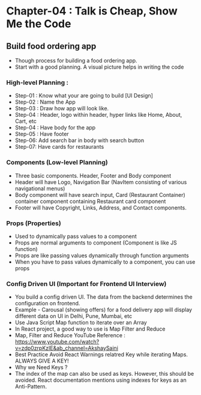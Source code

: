 # Chapter-04 : Talk is Cheap, Show Me the Code 

## Build food ordering app 

- Though process for building a food ordering app. 
- Start with a good planning. A visual picture helps in writing the code

### High-level Planning : 
- Step-01 : Know what your are going to build [UI Design]
- Step-02 : Name the App
- Step-03 : Draw how app will look like. 
- Step-04 : Header, logo within header, hyper links like Home, About, Cart, etc
- Step-04 : Have body for the app
- Step-05 : Have footer
- Step-06: Add search bar in body with search button
- Step-07: Have cards for restaurants 

### Components (Low-level Planning)
- Three basic components. Header, Footer and Body component
- Header will have Logo, Navigation Bar (NavItem consisting of various navigational menus)
- Body component will have search input, Card (Restaurant Container) container component containing Restaurant card component
- Footer will have Copyright, Links, Address, and Contact components. 

### Props (Properties)
- Used to dynamically pass values to a component
- Props are normal arguments to component (Component is like JS function)
- Props are like passing values dynamically through function arguments
- When you have to pass values dynamically to a component, you can use props

### Config Driven UI (Important for Frontend UI Interview)

- You build a config driven UI. The data from the backend determines the configuration on frontend.
- Example - Carousal (showing offers) for a food delivery app will display different data on UI in Delhi, Pune, Mumbai, etc
- Use Java Script Map function to iterate over an Array 
- In React project, a good way to use is Map Filter and Reduce
- Map, Filter and Reduce YouTube Reference : https://www.youtube.com/watch?v=zdp0zrpKzIE&ab_channel=AkshaySaini
- Best Practice Avoid React Warnings relatred Key while iterating Maps. ALWAYS GIVE A KEY!
- Why we Need Keys ?
- The index of the map can also be used as keys. However, this should be avoided.
React documentation mentions using indexes for keys as an Anti-Pattern.